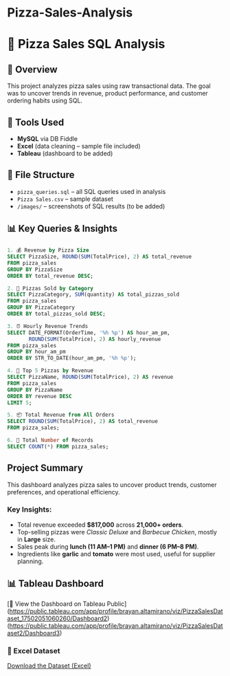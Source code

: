 # Pizza-Sales-Analysis
# 🍕 Pizza Sales SQL Analysis

## 📌 Overview
This project analyzes pizza sales using raw transactional data. The goal was to uncover trends in revenue, product performance, and customer ordering habits using SQL.

## 🧰 Tools Used
- **MySQL** via DB Fiddle
- **Excel** (data cleaning – sample file included)
- **Tableau** (dashboard to be added)

## 📂 File Structure
- `pizza_queries.sql` – all SQL queries used in analysis
- `Pizza Sales.csv` – sample dataset
- `/images/` – screenshots of SQL results (to be added)

## 📊 Key Queries & Insights

###
```sql
1. 💰 Revenue by Pizza Size
SELECT PizzaSize, ROUND(SUM(TotalPrice), 2) AS total_revenue
FROM pizza_sales
GROUP BY PizzaSize
ORDER BY total_revenue DESC;

2. 🍕 Pizzas Sold by Category
SELECT PizzaCategory, SUM(quantity) AS total_pizzas_sold
FROM pizza_sales
GROUP BY PizzaCategory
ORDER BY total_pizzas_sold DESC;

3. ⏰ Hourly Revenue Trends
SELECT DATE_FORMAT(OrderTime, '%h %p') AS hour_am_pm,
       ROUND(SUM(TotalPrice), 2) AS hourly_revenue
FROM pizza_sales
GROUP BY hour_am_pm
ORDER BY STR_TO_DATE(hour_am_pm, '%h %p');

4. 🧾 Top 5 Pizzas by Revenue
SELECT PizzaName, ROUND(SUM(TotalPrice), 2) AS revenue
FROM pizza_sales
GROUP BY PizzaName
ORDER BY revenue DESC
LIMIT 5;

5. 📦 Total Revenue from All Orders
SELECT ROUND(SUM(TotalPrice), 2) AS total_revenue
FROM pizza_sales;

6. 🔢 Total Number of Records
SELECT COUNT(*) FROM pizza_sales;
```
## Project Summary

This dashboard analyzes pizza sales to uncover product trends, customer preferences, and operational efficiency.

### Key Insights:
- Total revenue exceeded **$817,000** across **21,000+ orders**.
- Top-selling pizzas were *Classic Deluxe* and *Barbecue Chicken*, mostly in **Large** size.
- Sales peak during **lunch (11 AM–1 PM)** and **dinner (6 PM–8 PM)**.
- Ingredients like **garlic** and **tomato** were most used, useful for supplier planning.

## 📊 Tableau Dashboard
[🔗 View the Dashboard on Tableau Public]
(https://public.tableau.com/app/profile/brayan.altamirano/viz/PizzaSalesDataset_17502051060260/Dashboard2)
(https://public.tableau.com/app/profile/brayan.altamirano/viz/PizzaSalesDataset2/Dashboard3) 

### 📁 Excel Dataset
[Download the Dataset (Excel)](Pizza_Sales.csv) 


